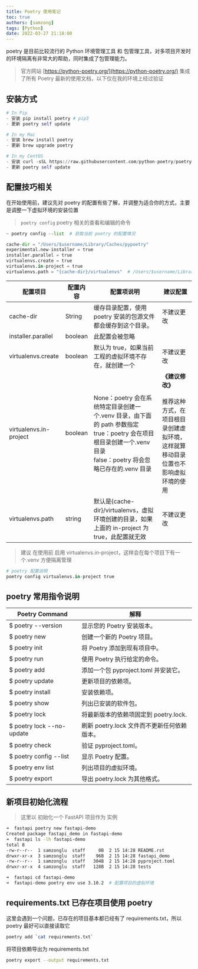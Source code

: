 ```yaml
---
title: Poetry 使用笔记
toc: true
authors: [samzong]
tags: [Python]
date: 2022-03-27 21:18:00
---
```

poetry 是目前比较流行的 Python 环境管理工具 和 包管理工具，对多项目开发时的环境隔离有非常大的帮助，同时集成了包管理能力。

> 官方网站  [https://python-poetry.org/](https://python-poetry.org/)   集成了所有 Poetry 最新的使用文档，以下仅在我的环境上经过验证

## 安装方式

```python
# In Pip
- 安装 pip install poetry # pip3
- 更新 poetry self update

# In my Mac
- 安装 brew install poetry
- 更新 brew upgrade poetry

# In my CentOS
- 安装 curl -sSL https://raw.githubusercontent.com/python-poetry/poetry/master/get-poetry.py | python -
- 更新 poetry self update
```

## 配置技巧相关

在开始使用前，建议先对 poetry 的配置有些了解，并调整为适合你的方式，主要是调整一下虚拟环境的安装位置

> `poetry config` poetry 相关的查看和编辑的命令

```python
~ poetry config --list  # 获取当前 poetry 的配置情况

cache-dir = "/Users/$username/Library/Caches/pypoetry"
experimental.new-installer = true
installer.parallel = true
virtualenvs.create = true
virtualenvs.in-project = true
virtualenvs.path = "{cache-dir}/virtualenvs"  # /Users/$username/Library/Caches/pypoetry/virtualenvs

```

| **配置项目** | **配置内容** | **配置项说明** | **建议配置** |
| --- | --- | --- | --- |
| cache-dir | String | 缓存目录配置，使用 poetry 安装的包源文件都会缓存到这个目录。 | 不建议更改 |
| installer.parallel | boolean | 此配置会被忽略 |  |
| virtualenvs.create | boolean | 默认为 true，如果当前工程的虚拟环境不存在，就创建一个 | 不建议更改 |
| virtualenvs.in-project | boolean | None：poetry 会在系统特定目录创建一个.venv 目录，由下面的 path 参数指定<br />true：poetry 会在项目根目录创建一个.venv 目录<br />false：poetry 将会忽略已存在的.venv 目录 | **《建议修改》**<br /><br />推荐这种方式，在项目根目录创建虚拟环境，这样就算移动目录位置也不影响虚拟环境的使用 |
| virtualenvs.path | string | 默认是{cache-dir}/virtualenvs，虚拟环境创建的目录，如果上面的 in-project 为 true，此配置就无效 | 不建议更改 |

> 建议 在使用前 启用 virtualenvs.in-project，这样会在每个项目下有一个.venv 方便隔离管理

```python
# poetry 配置说明
poetry config virtualenvs.in-project true
```

## poetry 常用指令说明

| **Poetry Command** | **解释** |
| --- | --- |
| $ poetry --version | 显示您的 Poetry 安装版本。 |
| $ poetry new | 创建一个新的 Poetry 项目。 |
| $ poetry init | 将 Poetry 添加到现有项目中。 |
| $ poetry run | 使用 Poetry 执行给定的命令。 |
| $ poetry add | 添加一个包 pyproject.toml 并安装它。 |
| $ poetry update | 更新项目的依赖项。 |
| $ poetry install | 安装依赖项。 |
| $ poetry show | 列出已安装的软件包。 |
| $ poetry lock | 将最新版本的依赖项固定到 poetry.lock. |
| $ poetry lock --no-update | 刷新 poetry.lock 文件而不更新任何依赖版本。 |
| $ poetry check | 验证 pyproject.toml。 |
| $ poetry config --list | 显示 Poetry 配置。 |
| $ poetry env list | 列出项目的虚拟环境。 |
| $ poetry export | 导出 poetry.lock 为其他格式。 |

## 新项目初始化流程

> 这里以 初始化一个  FastAPI 项目作为 实例

```bash
➜  fastapi poetry new fastapi-demo
Created package fastapi_demo in fastapi-demo
➜  fastapi ls -lh fastapi-demo
total 8
-rw-r--r--  1 samzonglu  staff     0B  2 15 14:28 README.rst
drwxr-xr-x  3 samzonglu  staff    96B  2 15 14:28 fastapi_demo
-rw-r--r--  1 samzonglu  staff   304B  2 15 14:28 pyproject.toml
drwxr-xr-x  4 samzonglu  staff   128B  2 15 14:28 tests

➜  fastapi cd fastapi-demo
➜  fastapi-demo poetry env use 3.10.2  # 配置项目的虚拟环境

```

## requirements.txt 已存在项目使用 poetry

这里会遇到一个问题，已存在的项目基本都已经有了 requirements.txt，所以 poetry 最好可以直接读取它

```bash
poetry add `cat requirements.txt`
```

将项目依赖导出为  requirements.txt

```bash
poetry export --output requirements.txt
```
